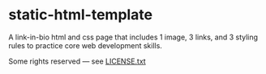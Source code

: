 # static-html-template

A link-in-bio html and css page that includes 1 image, 3 links, and 3 styling rules to practice core web development skills.

Some rights reserved — see [LICENSE.txt](LICENSE.txt)
